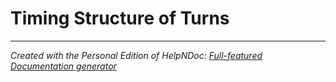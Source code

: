 # Timing Structure of Turns


***
_Created with the Personal Edition of HelpNDoc: [Full-featured Documentation generator](<https://www.helpndoc.com>)_
